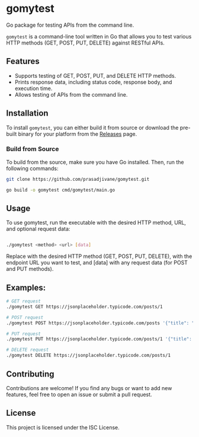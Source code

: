 # gomytest

Go package for testing APIs from the command line.

`gomytest` is a command-line tool written in Go that allows you to test various HTTP methods (GET, POST, PUT, DELETE) against RESTful APIs.

## Features

- Supports testing of GET, POST, PUT, and DELETE HTTP methods.
- Prints response data, including status code, response body, and execution time.
- Allows testing of APIs from the command line.

## Installation

To install `gomytest`, you can either build it from source or download the pre-built binary for your platform from the [Releases](https://github.com/prasadjivane/gomytest/releases) page.

### Build from Source

To build from the source, make sure you have Go installed. Then, run the following commands:

```bash
git clone https://github.com/prasadjivane/gomytest.git

go build -o gomytest cmd/gomytest/main.go    
```


## Usage
To use gomytest, run the executable with the desired HTTP method, URL, and optional request data:

```bash

./gomytest <method> <url> [data]
```

Replace <method> with the desired HTTP method (GET, POST, PUT, DELETE), <url> with the endpoint URL you want to test, and [data] with any request data (for POST and PUT methods).

## Examples:

```bash
# GET request
./gomytest GET https://jsonplaceholder.typicode.com/posts/1

# POST request
./gomytest POST https://jsonplaceholder.typicode.com/posts '{"title": "foo", "body": "bar", "userId": 1}'

# PUT request
./gomytest PUT https://jsonplaceholder.typicode.com/posts/1 '{"title": "foo", "body": "bar", "userId": 1}'

# DELETE request
./gomytest DELETE https://jsonplaceholder.typicode.com/posts/1
```

## Contributing

Contributions are welcome! If you find any bugs or want to add new features, feel free to open an issue or submit a pull request.

## License

This project is licensed under the ISC License.
